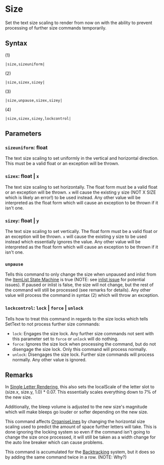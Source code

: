 # Size

Set the text size scaling to render from now on with the ability to prevent processing of further size commands temporarily.

## Syntax

(1)

````
|size,sizeuniform|
````

(2)

````
|size,sizex,sizey|
````

(3)

````
|size,unpause,sizex,sizey|
````

(4)

````
|size,sizex,sizey,lockcontrol|
````

## Parameters

### `sizeuniform`: float

The text size scaling to set uniformly in the vertical and horizontal direction. This must be a valid float or an exception will be thrown.

### `sizex`: float | `x`

The text size scaling to set horizontally. The float form must be a valid float or an exception will be thrown. `x` will cause the existing y size (NOT X SIZE which is likely an error!) to be used instead. Any other value will be interpreted as the float form which will cause an exception to be thrown if it isn't one.

### `sizey`: float | `y`

The text size scaling to set vertically. The float form must be a valid float or an exception will be thrown. `x` will cause the existing y size to be used instead which essentially ignores the value. Any other value will be interpreted as the float form which will cause an exception to be thrown if it isn't one.

### `unpause`

Tells this command to only change the size when unpaused and inlist from the [ItemList State Machine](../../../ItemList/ItemList%20State%20Machine.md) is true (NOTE: see [inlist issue](../../../ItemList/inlist%20issue.md) for potential issues). If paused or inlist is false, the size will not change, but the rest of the command will still be processed (see remarks for details). Any other value will process the command in syntax (2) which will throw an exception.

### `lockcontrol`: `lock` | `force` | `unlock`

Tells how to treat this command in regards to the size locks which tells SetText to not process further size commands:

* `lock`: Engages the size lock. Any further size commands not sent with this parameter set to `force` or `unlock` will do nothing.
* `force`: Ignores the size lock when processing the command, but do not disengage the size lock. Only this command will process normally.
* `unlock`: Disengages the size lock. Further size commands will process normally.
  Any other value is ignored.

## Remarks

In [Single Letter Rendering](../../Letter%20Rendering%20Methods/Single%20Letter%20Rendering.md), this also sets the localScale of the letter slot to (size.x, size.y, 1.0) * 0.07. This essentially scales everything down to 7% of the new size.

Additionally, the bleep volume is adjusted to the new size's magnitude which will make bleeps go louder or softer depending on the new size.

This command affects [OrganiseLines](../../Related%20Systems/Automatic%20Line%20Breaks/OrganiseLines.md) by changing the horizontal size scaling used to predict the amount of space further letters will take. This is done ignoring the locking system so even if the command isn't going to change the size once processed, it will still be taken as a width change for the auto line breaker which can cause problems.

This command is accumulated for the [Backtracking](../../Related%20Systems/Backtracking.md) system, but it does so by adding the same command twice in a row. (NOTE: Why?)
